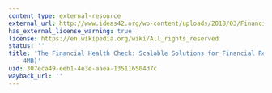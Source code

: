 ```yaml
---
content_type: external-resource
external_url: http://www.ideas42.org/wp-content/uploads/2018/03/Financial-Health-Check.pdf
has_external_license_warning: true
license: https://en.wikipedia.org/wiki/All_rights_reserved
status: ''
title: 'The Financial Health Check: Scalable Solutions for Financial Resilience (PDF
  - 4MB)'
uid: 307eca49-eeb1-4e3e-aaea-135116504d7c
wayback_url: ''
---
```

